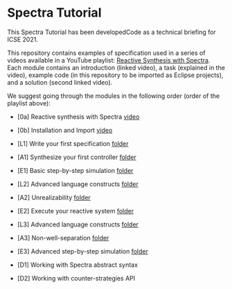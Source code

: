 # Spectra Tutorial

This Spectra Tutorial has been developedCode as a technical briefing for ICSE 2021. 

This repository contains examples of specification used in a series of videos available in a YouTube playlist: [Reactive Synthesis with Spectra](https://youtube.com/playlist?list=PLGyeoukah9Nbx1QquUmZGdLulFZIsiRlZ). Each module contains an introduction (linked video), a task (explained in the video), example code (in this repository to be imported as Eclipse projects), and a solution (second linked video).

We suggest going through the modules in the following order (order of the playlist above):
* [0a] Reactive synthesis with Spectra [video](https://www.youtube.com/watch?v=oHYFRMfK2pg&list=PLGyeoukah9Nbx1QquUmZGdLulFZIsiRlZ&index=1)
* [0b] Installation and Import [video](https://www.youtube.com/watch?v=smDcuR3NP44&list=PLGyeoukah9Nbx1QquUmZGdLulFZIsiRlZ&index=2)

* [L1] Write your first specification [folder](L1_firstSpec)
* [A1] Synthesize your first controller [folder](A1_firstController)
* [E1] Basic step-by-step simulation [folder](E1_simulation)

* [L2] Advanced language constructs [folder](L2_defsArrays)
* [A2] Unrealizability [folder](A2_unrealizability)
* [E2] Execute your reactive system [folder](E2_execution)

* [L3] Advanced language constructs [folder](L3_patterns)
* [A3] Non-well-separation [folder](A3_wellseparation)
* [E3] Advanced step-by-step simulation [folder](E3_simulation_advanced)

* [D1] Working with Spectra abstract syntax
* [D2] Working with counter-strategies API
